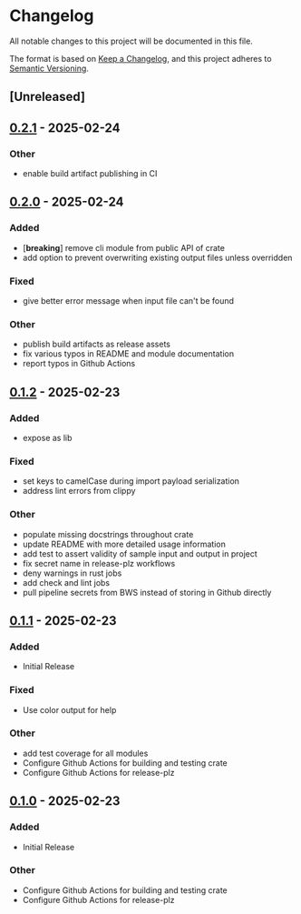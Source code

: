# Changelog

All notable changes to this project will be documented in this file.

The format is based on [Keep a Changelog](https://keepachangelog.com/en/1.0.0/),
and this project adheres to [Semantic Versioning](https://semver.org/spec/v2.0.0.html).

## [Unreleased]

## [0.2.1](https://github.com/travipross/env2bws/compare/v0.2.0...v0.2.1) - 2025-02-24

### Other

- enable build artifact publishing in CI

## [0.2.0](https://github.com/travipross/env2bws/compare/v0.1.2...v0.2.0) - 2025-02-24

### Added

- [**breaking**] remove cli module from public API of crate
- add option to prevent overwriting existing output files unless overridden

### Fixed

- give better error message when input file can't be found

### Other

- publish build artifacts as release assets
- fix various typos in README and module documentation
- report typos in Github Actions

## [0.1.2](https://github.com/travipross/env2bws/compare/v0.1.1...v0.1.2) - 2025-02-23

### Added

- expose as lib

### Fixed

- set keys to camelCase during import payload serialization
- address lint errors from clippy

### Other

- populate missing docstrings throughout crate
- update README with more detailed usage information
- add test to assert validity of sample input and output in project
- fix secret name in release-plz workflows
- deny warnings in rust jobs
- add check and lint jobs
- pull pipeline secrets from BWS instead of storing in Github directly

## [0.1.1](https://github.com/travipross/env2bws/compare/v0.1.0...v0.1.1) - 2025-02-23

### Added

- Initial Release

### Fixed

- Use color output for help

### Other

- add test coverage for all modules
- Configure Github Actions for building and testing crate
- Configure Github Actions for release-plz

## [0.1.0](https://github.com/travipross/env2bws/releases/tag/v0.1.0) - 2025-02-23

### Added

- Initial Release

### Other

- Configure Github Actions for building and testing crate
- Configure Github Actions for release-plz
